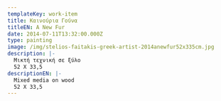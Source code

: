 ```yaml
---
templateKey: work-item
title: Καινούρια Γούνα
titleEN: A New Fur
date: 2014-07-11T13:32:00.000Z
type: painting
image: /img/stelios-faitakis-greek-artist-2014anewfur52x335cm.jpg
description: |-
  Μικτή τεχνική σε ξύλο
  52 X 33,5 
descriptionEN: |-
  Mixed media on wood
  52 X 33,5
---
```

